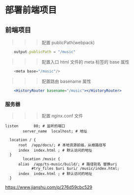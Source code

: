 # 部署前端项目

## 前端项目

>>> 配置 publicPath(webpack)

```js
    output.publicPath = "/music"
```

>>> 配置入口 html 文件的 meta 标签的 base 属性

```js
    <meta base="/music"/>
```

>>> 配置路由 basename 属性

```jsx
    <HistoryRouter basename="/music"></HistoryRouter>
```

### 服务器

>>> 配置 nginx.conf 文件

```shell
listen       80; # 监听的端口
        server_name  localhost; # 地址
        
  location / {
      root  /app/docs/; # 本地资源前缀，从根路径写
      index  index.html ; # 默认访问的地址
  }
        location /music {
      alias  /app/ts-music/build/; # 路径别名 替换uri
            #try_files $uri $uri/ /music/index.html;
      index  index.html ; # 默认访问的地址
  }
```

<https://www.jianshu.com/p/276d59cbc529>
<!-- <https://gitee.com/leijianggitee/docs/raw/master/_media/nginx.jpeg> -->
